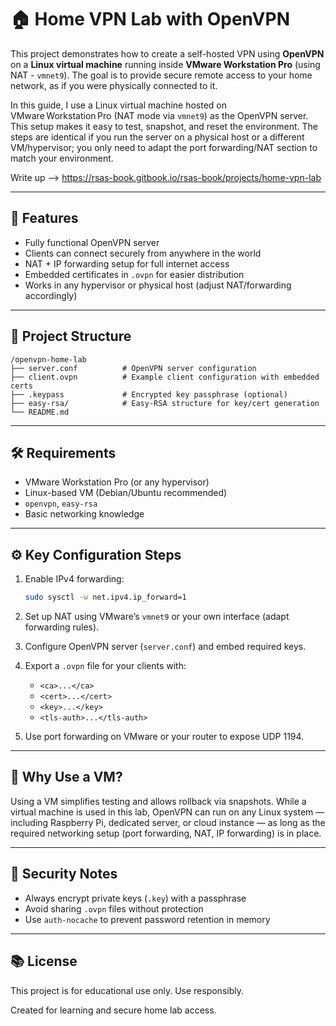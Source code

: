 # 🏠 Home VPN Lab with OpenVPN

This project demonstrates how to create a self-hosted VPN using **OpenVPN** on a **Linux virtual machine** running inside **VMware Workstation Pro** (using NAT - `vmnet9`). The goal is to provide secure remote access to your home network, as if you were physically connected to it.

In this guide, I use a Linux virtual machine hosted on VMware Workstation Pro (NAT mode via `vmnet9`) as the OpenVPN server. This setup makes it easy to test, snapshot, and reset the environment. The steps are identical if you run the server on a physical host or a different VM/hypervisor; you only need to adapt the port forwarding/NAT section to match your environment.

Write up --> https://rsas-book.gitbook.io/rsas-book/projects/home-vpn-lab

---

## 📌 Features

* Fully functional OpenVPN server
* Clients can connect securely from anywhere in the world
* NAT + IP forwarding setup for full internet access
* Embedded certificates in `.ovpn` for easier distribution
* Works in any hypervisor or physical host (adjust NAT/forwarding accordingly)

---

## 📁 Project Structure

```
/openvpn-home-lab
├── server.conf          # OpenVPN server configuration
├── client.ovpn          # Example client configuration with embedded certs
├── .keypass             # Encrypted key passphrase (optional)
├── easy-rsa/            # Easy-RSA structure for key/cert generation
└── README.md
```

---

## 🛠 Requirements

* VMware Workstation Pro (or any hypervisor)
* Linux-based VM (Debian/Ubuntu recommended)
* `openvpn`, `easy-rsa`
* Basic networking knowledge

---

## ⚙️ Key Configuration Steps

1. Enable IPv4 forwarding:

   ```bash
   sudo sysctl -w net.ipv4.ip_forward=1
   ```

2. Set up NAT using VMware’s `vmnet9` or your own interface (adapt forwarding rules).

3. Configure OpenVPN server (`server.conf`) and embed required keys.

4. Export a `.ovpn` file for your clients with:

   * `<ca>...</ca>`
   * `<cert>...</cert>`
   * `<key>...</key>`
   * `<tls-auth>...</tls-auth>`

5. Use port forwarding on VMware or your router to expose UDP 1194.

---

## 🧪 Why Use a VM?

Using a VM simplifies testing and allows rollback via snapshots. While a virtual machine is used in this lab, OpenVPN can run on any Linux system — including Raspberry Pi, dedicated server, or cloud instance — as long as the required networking setup (port forwarding, NAT, IP forwarding) is in place.

---

## 🔐 Security Notes

* Always encrypt private keys (`.key`) with a passphrase
* Avoid sharing `.ovpn` files without protection
* Use `auth-nocache` to prevent password retention in memory

---

## 📚 License

This project is for educational use only. Use responsibly.

Created for learning and secure home lab access.

